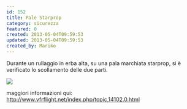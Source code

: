 ```yaml
---
id: 152
title: Pale Starprop
category: sicurezza
featured: 0
created: 2013-05-04T09:59:53
updated: 2013-05-04T09:59:53
created_by: Mariko
---
```


Durante un rullaggio in erba alta, su una pala marchiata starprop, si è verificato lo scollamento delle due parti.

<img src="http://i.imgur.com/lDE6xKyl.jpg" class="w-[640px]"/>
 
maggiori informazioni qui: <a href="http://www.vfrflight.net/index.php/topic,14102.0.html">http://www.vfrflight.net/index.php/topic,14102.0.html</a>
